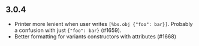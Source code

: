 ## 3.0.4

- Printer more lenient when user writes `[%bs.obj {"foo": bar}]`. Probably a confusion with just `{"foo": bar}` (#1659).
- Better formatting for variants constructors with attributes (#1668)
